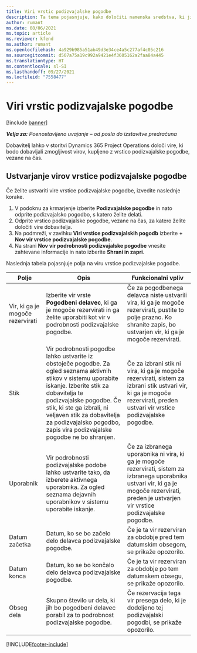 ```yaml
---
title: Viri vrstic podizvajalske pogodbe
description: Ta tema pojasnjuje, kako določiti namenska sredstva, ki jih ponudnik zagotovi določenim vrsticam podizvajalske pogodbe, vezane na čas.
author: rumant
ms.date: 08/06/2021
ms.topic: article
ms.reviewer: kfend
ms.author: rumant
ms.openlocfilehash: 4a929b985a51ab49d3e34ce4a5c277af4c05c216
ms.sourcegitcommit: d507a75a19c992a9421e4f3605162a2faa84a445
ms.translationtype: HT
ms.contentlocale: sl-SI
ms.lasthandoff: 09/27/2021
ms.locfileid: "7558477"
---
```

# <a name="subcontract-line-resources"></a>Viri vrstic podizvajalske pogodbe

[!include [banner](../../includes/dataverse-preview.md)]

_**Velja za:** Poenostavljeno uvajanje – od posla do izstavitve predračuna_

Dobavitelj lahko v storitvi Dynamics 365 Project Operations določi vire, ki bodo dobavljali zmogljivost virov, kupljeno z vrstico podizvajalske pogodbe, vezane na čas.

## <a name="create-subcontract-line-resources"></a>Ustvarjanje virov vrstice podizvajalske pogodbe

Če želite ustvariti vire vrstice podizvajalske pogodbe, izvedite naslednje korake.

1. V podoknu za krmarjenje izberite **Podizvajalske pogodbe** in nato odprite podizvajalsko pogodbo, s katero želite delati.
2. Odprite vrstico podizvajalske pogodbe, vezane na čas, za katero želite določiti vire dobavitelja.
3. Na podmreži, v zavihku **Viri vrstice podizvajalskih pogodb** izberite **+ Nov vir vrstice podizvajalske pogodbe**.
4. Na strani **Nov vir podrobnosti podizvajalske pogodbe** vnesite zahtevane informacije in nato izberite **Shrani in zapri**.

Naslednja tabela pojasnjuje polja na viru vrstice podizvajalske pogodbe.

| Polje | Opis | Funkcionalni vpliv |
| ----- | ----------- | ----------------- |
| Vir, ki ga je mogoče rezervirati | Izberite vir vrste **Pogodbeni delavec**, ki ga je mogoče rezervirati in ga želite uporabiti kot vir v podrobnosti podizvajalske pogodbe.| Če za pogodbenega delavca niste ustvarili vira, ki ga je mogoče rezervirati, pustite to polje prazno. Ko shranite zapis, bo ustvarjen vir, ki ga je mogoče rezervirati.  |
| Stik | Vir podrobnosti pogodbe lahko ustvarite iz obstoječe pogodbe. Za ogled seznama aktivnih stikov v sistemu uporabite iskanje. Izberite stik za dobavitelja te podizvajalske pogodbe. Če stik, ki ste ga izbrali, ni veljaven stik za dobavitelja za podizvajalsko pogodbo, zapis vira podizvajalske pogodbe ne bo shranjen.| Če za izbrani stik ni vira, ki ga je mogoče rezervirati, sistem za izbrani stik ustvari vir, ki ga je mogoče rezervirati, preden ustvari vir vrstice podizvajalske pogodbe. |
| Uporabnik | Vir podrobnosti podizvajalske podobe lahko ustvarite tako, da izberete aktivnega uporabnika. Za ogled seznama dejavnih uporabnikov v sistemu uporabite iskanje.| Če za izbranega uporabnika ni vira, ki ga je mogoče rezervirati, sistem za izbranega uporabnika ustvari vir, ki ga je mogoče rezervirati, preden je ustvarjen vir vrstice podizvajalske pogodbe. |
| Datum začetka | Datum, ko se bo začelo delo delavca podizvajalske pogodbe.| Če je ta vir rezerviran za obdobje pred tem datumskim obsegom, se prikaže opozorilo. |
| Datum konca | Datum, ko se bo končalo delo delavca podizvajalske pogodbe.| Če je ta vir rezerviran za obdobje po tem datumskem obsegu, se prikaže opozorilo. |
| Obseg dela | Skupno število ur dela, ki jih bo pogodbeni delavec porabil za to podrobnost podizvajalske pogodbe.| Če rezervacija tega vir presega delo, ki je dodeljeno tej podizvajalski pogodbi, se prikaže opozorilo. |


[!INCLUDE[footer-include](../../includes/footer-banner.md)]
